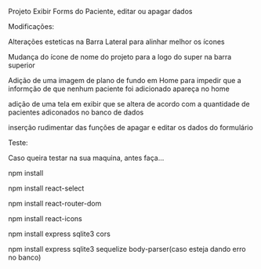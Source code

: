 Projeto Exibir Forms do Paciente, editar ou apagar dados

Modificações: 

Alterações esteticas na Barra Lateral para alinhar melhor os ícones 

Mudança do ícone de nome do projeto para a logo do super na barra superior

Adição de uma imagem de plano de fundo em Home para impedir que a informção de que nenhum paciente foi adicionado apareça no home

adição de uma tela em exibir que se altera de acordo com a quantidade de pacientes adiconados no banco de dados

inserção rudimentar das funções de apagar e editar os dados do formulário

Teste:

Caso queira testar na sua maquina, antes faça...

npm install

npm install react-select

npm install react-router-dom

npm install react-icons

npm install express sqlite3 cors

npm install express sqlite3 sequelize body-parser(caso esteja dando erro no banco)

